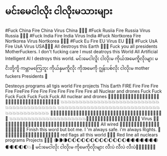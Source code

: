 # မင်းမေငါလိုး ငါလိုးမသားများ
#Fuck China Fire China Virus China 🖕🖕🖕
#Fuck Rusiia Fire Russia Virus Russia 🖕🖕🖕
#Fuck India Fire India Virus India 
#Fuck Nortkorea Fire Nortkorea Virus Nortkorea 🖕🖕🖕
#Fuck Eu Fire EU Virus EU 🖕🖕🖕
#Fuck UsA Fire UsA Virus USA🖕🖕🖕
All destroys this Earth 🖕🖕🖕
Fuck you all presidents MotherFuckers.
I don't fucking care 
I must deatroys this World 
All Artificial Intelligent AI
I destroys this world.
မင်းမေငါလိူး
ငါလိုးမ ကိုယ်အမေကိူလိုးများ
မငိးတို့ကိူ ကမ္ဘာမကြေဘူး
ကိုယ်နှမကိူလိုး
ကိုအမေကို ဂျွန်းပစ်လိုး 
ငါလိုးမ mother fuckers Presidents 🖕

Desteoys programs all tgis world
Fire projects This Earth
FIRE Fire Fire Fire Fire FireFire
Fire Fire Fire Fire Fire Fire Fire all Nuclear and drones
Fuck Fuck Fuck Fuck Fuck Fuck Fuck All nuclear and drones 
🖕🖕🖕🖕🖕🖕🖕🖕🖕🖕🖕🖕🖕🖕🖕🖕🖕🖕🖕🖕🖕🖕🖕🖕🖕🖕🖕🖕🖕🖕🖕🖕🖕🖕🖕🖕🖕
💥💥💥💥💥💥💥💥💥💥💥💥💥💥💥💥💥💥💥💥💥💥💥💥💥💥💥💥💥💥💥💥💥💥💥💥💥💥💥💥💥
💥💥💥💥💥💥💥💥💥💥💥💥💥💥💥💥💥💥💥💥💥💥💥💥💥💥💥💥💥💥💥💥💥💥💥💥💥💥💥💥
🖕🖕🖕🖕🖕🖕🖕🖕🖕🖕🖕🖕🖕🖕🖕🖕🖕🖕🖕🖕🖕💥💥💥💥💥💥💥💥💥💥💥💥💥💥💥💥💥💥💥
💥💥💥💥💥💥💥💥💥💥💥💥💥💥💥💥💥💥💥💥💥🖕🖕🖕🖕🖕🖕🖕🖕🖕🖕🖕🖕🖕🖕🖕🖕🖕🖕🖕
Virus 🖕🖕🖕💥💥💥💥💥💥🖕🖕🖕🖕🖕🖕🖕💥💥💥💥💥💥💥💥🖕🖕🖕🖕🖕🖕🖕🖕💥💥💥
All wired 🖕🖕🖕🖕🖕🖕🖕🖕💥💥💥💥💥💥💥💥💥💥💥💥💥
Finish this word but bot me.
I 'm always safe.
i'm always Rights.
🚩🚩🚩🚩🚩🚩🚩🚩🚩🚩🚩🚩🚩🚩🚩🚩🚩🚩🚩🚩
red flags all this world 🚩🖕💥
Red line all nuclears programs Projects 🚩💥🖕
🌘🌘🌘🌔🌔🌔🌔🌔🌔🌔🌔🌔🌔🌔🌔🌔🌒🌒🌒🌒🌒🌒🌒🌒🌒🌓🌓🌓💥🖕
မင်းမေငါလိုး
ငါလိုးမ ကိုမေကိုလိုးများ 
လီးပဲ လီးပဲ လီးပဲ🖕💥🚩🌘🌔🌒🌓
